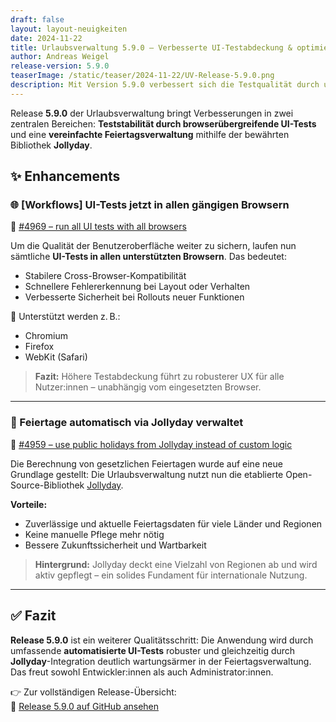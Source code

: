 ```yaml
---
draft: false
layout: layout-neuigkeiten
date: 2024-11-22
title: Urlaubsverwaltung 5.9.0 – Verbesserte UI-Testabdeckung & optimierte Feiertagsberechnung
author: Andreas Weigel
release-version: 5.9.0
teaserImage: /static/teaser/2024-11-22/UV-Release-5.9.0.png
description: Mit Version 5.9.0 verbessert sich die Testqualität durch umfassende Browserabdeckung. Zudem werden gesetzliche Feiertage nun automatisch über die Jollyday-Bibliothek gepflegt.
---
```


Release **5.9.0** der Urlaubsverwaltung bringt Verbesserungen in zwei zentralen Bereichen: **Teststabilität durch browserübergreifende UI-Tests** und eine **vereinfachte Feiertagsverwaltung** mithilfe der bewährten Bibliothek **Jollyday**.

<!-- more -->

## ✨ Enhancements

### 🌐 [Workflows] UI-Tests jetzt in allen gängigen Browsern

🔗 [#4969 – run all UI tests with all browsers](https://github.com/urlaubsverwaltung/urlaubsverwaltung/pull/4969)

Um die Qualität der Benutzeroberfläche weiter zu sichern, laufen nun sämtliche **UI-Tests in allen unterstützten Browsern**. Das bedeutet:

- Stabilere Cross-Browser-Kompatibilität
- Schnellere Fehlererkennung bei Layout oder Verhalten
- Verbesserte Sicherheit bei Rollouts neuer Funktionen

🧪 Unterstützt werden z. B.:
- Chromium
- Firefox
- WebKit (Safari)

> **Fazit:** Höhere Testabdeckung führt zu robusterer UX für alle Nutzer:innen – unabhängig vom eingesetzten Browser.

---

### 📅 Feiertage automatisch via Jollyday verwaltet

🔗 [#4959 – use public holidays from Jollyday instead of custom logic](https://github.com/urlaubsverwaltung/urlaubsverwaltung/pull/4959)

Die Berechnung von gesetzlichen Feiertagen wurde auf eine neue Grundlage gestellt: Die Urlaubsverwaltung nutzt nun die etablierte Open-Source-Bibliothek [Jollyday](https://github.com/svendiedrichsen/jollyday).

**Vorteile:**
- Zuverlässige und aktuelle Feiertagsdaten für viele Länder und Regionen
- Keine manuelle Pflege mehr nötig
- Bessere Zukunftssicherheit und Wartbarkeit

> **Hintergrund:** Jollyday deckt eine Vielzahl von Regionen ab und wird aktiv gepflegt – ein solides Fundament für internationale Nutzung.

---

## ✅ Fazit

**Release 5.9.0** ist ein weiterer Qualitätsschritt: Die Anwendung wird durch umfassende **automatisierte UI-Tests** robuster und gleichzeitig durch **Jollyday**-Integration deutlich wartungsärmer in der Feiertagsverwaltung. Das freut sowohl Entwickler:innen als auch Administrator:innen.

👉 Zur vollständigen Release-Übersicht:  
🔗 [Release 5.9.0 auf GitHub ansehen](https://github.com/urlaubsverwaltung/urlaubsverwaltung/releases/tag/urlaubsverwaltung-5.9.0)
